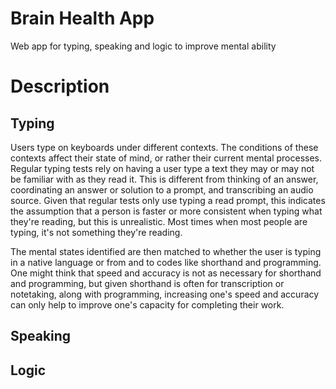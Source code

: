 # Brain Health App

Web app for typing, speaking and logic to improve mental ability

# Description

## Typing
Users type on keyboards under different contexts. The conditions of these contexts affect their state of mind, or rather their current mental processes. Regular typing tests rely on having a user type a text they may or may not be familiar with as they read it. This is different from thinking of an answer, coordinating an answer or solution to a prompt, and transcribing an audio source. Given that regular tests only use typing a read prompt, this indicates the assumption that a person is faster or more consistent when typing what they're reading, but this is unrealistic. Most times when most people are typing, it's not something they're reading.

The mental states identified are then matched to whether the user is typing in a native language or from and to codes like shorthand and programming. One might think that speed and accuracy is not as necessary for shorthand and programming, but given shorthand is often for transcription or notetaking, along with programming, increasing one's speed and accuracy can only help to improve one's capacity for completing their work.

## Speaking

## Logic
